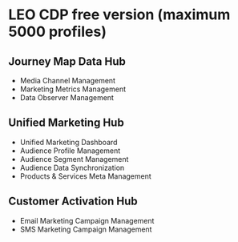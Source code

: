 # LEO CDP free version (maximum 5000 profiles)
## Journey Map Data Hub
* Media Channel Management
* Marketing Metrics Management
* Data Observer Management

## Unified Marketing Hub
* Unified Marketing Dashboard
* Audience Profile Management
* Audience Segment Management
* Audience Data Synchronization
* Products & Services Meta Management

## Customer Activation Hub
* Email Marketing Campaign Management
* SMS Marketing Campaign Management
